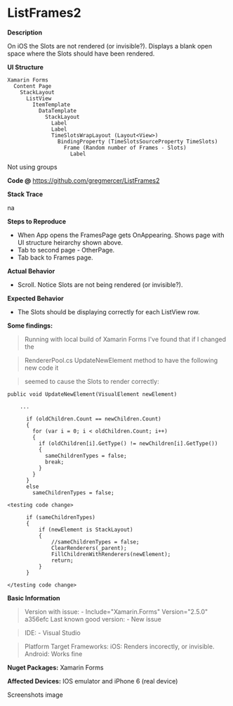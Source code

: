 # ListFrames2

**Description**

On iOS the Slots are not rendered (or invisible?). Displays a blank open space where the Slots should have been rendered.

**UI Structure**

```
Xamarin Forms 
  Content Page
    StackLayout
      ListView
        ItemTemplate 
          DataTemplate
            StackLayout
              Label
              Label
              TimeSlotsWrapLayout (Layout<View>)
                BindingProperty (TimeSlotsSourceProperty TimeSlots)
                  Frame (Random number of Frames - Slots)
                    Label 
```                  

Not using groups 

**Code @**
https://github.com/gregmercer/ListFrames2

**Stack Trace**

na

**Steps to Reproduce**
- When App opens the FramesPage gets OnAppearing. Shows page with UI structure heirarchy shown above.
- Tab to second page - OtherPage.
- Tab back to Frames page.

**Actual Behavior**
- Scroll. Notice Slots are not being rendered (or invisible?).

**Expected Behavior**
- The Slots should be displaying correctly for each ListView row.

**Some findings:**

> Running with local build of Xamarin Forms I've found that if I changed the 

> RendererPool.cs UpdateNewElement method to have the following new code it 

> seemed to cause the Slots to render correctly:

```
public void UpdateNewElement(VisualElement newElement)

    ...

      if (oldChildren.Count == newChildren.Count)
      {
        for (var i = 0; i < oldChildren.Count; i++)
        {
          if (oldChildren[i].GetType() != newChildren[i].GetType())
          {
            sameChildrenTypes = false;
            break;
          }
        }
      }
      else
        sameChildrenTypes = false;

<testing code change>

      if (sameChildrenTypes) 
      {
          if (newElement is StackLayout)
          {
              //sameChildrenTypes = false;
              ClearRenderers(_parent);
              FillChildrenWithRenderers(newElement);
              return;
          }
      }

</testing code change>
```

**Basic Information**

> Version with issue: - Include="Xamarin.Forms" Version="2.5.0" a356efc
Last known good version: - New issue

> IDE: - Visual Studio

> Platform Target Frameworks:
iOS: Renders incorectly, or invisible.
Android: Works fine

**Nuget Packages:**
Xamarin Forms

**Affected Devices:**
IOS emulator and iPhone 6 (real device)

Screenshots
image
